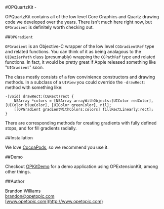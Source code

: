 #OPQuartzKit - 

OPQuartzKit contains all of the low level Core Graphics and Quartz drawing code we developed over the years. There isn't much here right now, but `OPGradient` is definitely worth checking out.

##`OPGradient`

`OPGradient` is an Objective-C wrapper of the low level `CGGradientRef` type and related functions. You can think of it as being analagous to the `UIBezierPath` class (presumably) wrapping the `CGPathRef` type and related functions. In fact, it would be pretty great if Apple released something like "`UIGradient`" soon.

The class mostly consists of a few convinience constructors and drawing methods. In a subclass of a `UIView` you could override the `-drawRect:` method with something like:

	-(void) drawRect:(CGRect)rect {
		NSArray *colors = [NSArray arrayWithObjects:[UIColor redColor], [UIColor blueColor], [UIColor greenColor], nil];
		[[OPGradient gradientWithColors:colors] fillRectLinearly:rect];
	}

There are corresponding methods for creating gradients with fully defined stops, and for fill gradients radially.

##Installation

We love [CocoaPods](http://github.com/cocoapods/cocoapods), so we recommend you use it.

##Demo

Checkout [OPKitDemo](http://www.opetopic.com) for a demo application using OPExtensionKit, among other things.

##Author

Brandon Williams  
brandon@opetopic.com  
[www.opetopic.com](http://www.opetopic.com)
